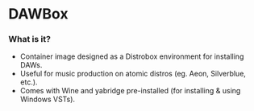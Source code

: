 # DAWBox
### What is it?
 - Container image designed as a Distrobox environment for installing DAWs. 
 - Useful for music production on atomic distros (eg. Aeon, Silverblue, etc.).
 - Comes with Wine and yabridge pre-installed (for installing & using Windows VSTs).

